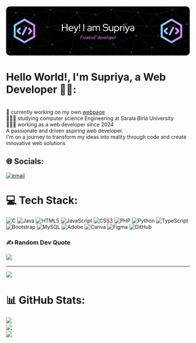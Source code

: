 ![Header](./github-header-image.png)

# Hello World!, I'm Supriya, a  Web Developer 👋🏼:
<br>🛜 currently working on my own [webpage](https://www.tobiasmeyhoefer.de)<br>👨🏼‍🎓 studying computer science Engineering at Sarala Birla University<br>👨🏼‍💻 working as a web developer since 2024<br> A passionate and driven aspiring web developer.<br>
I'm on a journey to transform my ideas into reality through code and create innovative web solutions


## 🌐 Socials:
[![email](https://img.shields.io/badge/Email-D14836?logo=gmail&logoColor=white)](mailto:rajsupriyav@gmail.com) 

# 💻 Tech Stack:
![C](https://img.shields.io/badge/c-%2300599C.svg?style=for-the-badge&logo=c&logoColor=white) ![Java](https://img.shields.io/badge/java-%23ED8B00.svg?style=for-the-badge&logo=openjdk&logoColor=white) ![HTML5](https://img.shields.io/badge/html5-%23E34F26.svg?style=for-the-badge&logo=html5&logoColor=white) ![JavaScript](https://img.shields.io/badge/javascript-%23323330.svg?style=for-the-badge&logo=javascript&logoColor=%23F7DF1E) ![CSS3](https://img.shields.io/badge/css3-%231572B6.svg?style=for-the-badge&logo=css3&logoColor=white) ![PHP](https://img.shields.io/badge/php-%23777BB4.svg?style=for-the-badge&logo=php&logoColor=white) ![Python](https://img.shields.io/badge/python-3670A0?style=for-the-badge&logo=python&logoColor=ffdd54) ![TypeScript](https://img.shields.io/badge/typescript-%23007ACC.svg?style=for-the-badge&logo=typescript&logoColor=white) ![Bootstrap](https://img.shields.io/badge/bootstrap-%238511FA.svg?style=for-the-badge&logo=bootstrap&logoColor=white) ![MySQL](https://img.shields.io/badge/mysql-4479A1.svg?style=for-the-badge&logo=mysql&logoColor=white) ![Adobe](https://img.shields.io/badge/adobe-%23FF0000.svg?style=for-the-badge&logo=adobe&logoColor=white) ![Canva](https://img.shields.io/badge/Canva-%2300C4CC.svg?style=for-the-badge&logo=Canva&logoColor=white) ![Figma](https://img.shields.io/badge/figma-%23F24E1E.svg?style=for-the-badge&logo=figma&logoColor=white) ![GitHub](https://img.shields.io/badge/github-%23121011.svg?style=for-the-badge&logo=github&logoColor=white)

### ✍️ Random Dev Quote
![](https://quotes-github-readme.vercel.app/api?type=horizontal&theme=merko)

---
[![](https://visitcount.itsvg.in/api?id=supriya0182&icon=0&color=0)](https://visitcount.itsvg.in)

# 📊 GitHub Stats:
![](https://github-readme-stats.vercel.app/api?username=supriya0182&theme=dark&hide_border=true&include_all_commits=true&count_private=true)<br/>
![](https://github-readme-streak-stats.herokuapp.com/?user=supriya0182&theme=dark&hide_border=true)<br/>
![](https://github-readme-stats.vercel.app/api/top-langs/?username=supriya0182&theme=dark&hide_border=true&include_all_commits=true&count_private=true&layout=compact)



<!-- Proudly created with GPRM ( https://gprm.itsvg.in ) -->
